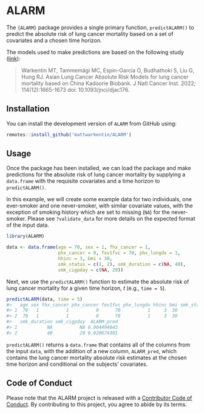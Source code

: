 
# ALARM

<!-- badges: start -->
<!-- badges: end -->

The `{ALARM}` package provides a single primary function,
`predictALARM()` to predict the absolute risk of lung cancer mortality
based on a set of covariates and a chosen time horizon.

The models used to make predictions are based on the following study
([link](https://academic.oup.com/jnci/article/114/12/1665/6694851)):

> Warkentin MT, Tammemägi MC, Espin-Garcia O, Budhathoki S, Liu G, Hung
> RJ. Asian Lung Cancer Absolute Risk Models for lung cancer mortality
> based on China Kadoorie Biobank. J Natl Cancer Inst. 2022; 114(12):1665-1673
> doi: 10.1093/jnci/djac176.

## Installation

You can install the development version of `ALARM` from GitHub using:

``` r
remotes::install_github('mattwarkentin/ALARM')
```

## Usage

Once the package has been installed, we can load the package and make
predictions for the absolute risk of lung cancer mortality by supplying
a `data.frame` with the requisite covariates and a time horizon to
`predictALARM()`.

In this example, we will create some example data for two individuals,
one ever-smoker and one never-smoker, with similar covariate values,
with the exception of smoking history which are set to missing (`NA`)
for the never-smoker. Please see `?validate_data` for more details on
the expected format of the input data.

``` r
library(ALARM)

data <- data.frame(age = 70, sex = 1, fhx_cancer = 1,
                   phx_cancer = 0, fev1fvc = 70, phx_lungdx = 1,
                   hhinc = 3, bmi = 30, 
                   smk_status = c(1, 2), smk_duration = c(NA, 40), 
                   smk_cigpday = c(NA, 20))
```

Next, we use the `predictALARM()` function to estimate the absolute risk
of lung cancer mortality for a given time horizon, *t* (e.g.,
`time = 5`).

``` r
predictALARM(data, time = 5)
#>   age sex fhx_cancer phx_cancer fev1fvc phx_lungdx hhinc bmi smk_status
#> 1  70   1          1          0      70          1     3  30          1
#> 2  70   1          1          0      70          1     3  30          2
#>   smk_duration smk_cigpday  ALARM_pred
#> 1           NA          NA 0.004494043
#> 2           40          20 0.020674301
```

`predictALARM()` returns a `data.frame` that contains all of the columns
from the input `data`, with the addition of a new column, `ALARM_pred`,
which contains the lung cancer mortality absolute risk estimates at the
chosen time horizon and conditional on the subjects’ covariates.

## Code of Conduct

Please note that the ALARM project is released with a [Contributor Code
of
Conduct](https://contributor-covenant.org/version/2/0/CODE_OF_CONDUCT.html).
By contributing to this project, you agree to abide by its terms.
